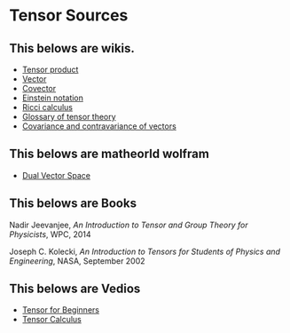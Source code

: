 # Tensor Sources

## This belows are wikis.

- [Tensor product](https://en.wikipedia.org/wiki/Tensor_product)
- [Vector](https://en.wikipedia.org/wiki/Vector_(mathematics_and_physics))
- [Covector](https://en.wikipedia.org/wiki/Covector)
- [Einstein notation](https://en.wikipedia.org/wiki/Einstein_notation)
- [Ricci calculus](https://en.wikipedia.org/wiki/Ricci_calculus)
- [Glossary of tensor theory](https://en.wikipedia.org/wiki/Glossary_of_tensor_theory)
- [Covariance and contravariance of vectors](https://en.wikipedia.org/wiki/Covariance_and_contravariance_of_vectors)

## This belows are matheorld wolfram

- [Dual Vector Space](http://mathworld.wolfram.com/DualVectorSpace.html)


## This belows are Books

Nadir Jeevanjee, *An Introduction to Tensor and Group Theory for Physicists*, WPC, 2014
 
Joseph C. Kolecki, *An Introduction to Tensors for Students of Physics and Engineering*, NASA, September 2002

## This belows are Vedios

- [Tensor for Beginners](https://www.youtube.com/watch?v=8ptMTLzV4-I&list=PLJHszsWbB6hrkmmq57lX8BV-o-YIOFsiG)
- [Tensor Calculus](https://www.youtube.com/watch?v=kGXr1SF3WmA&list=PLJHszsWbB6hpk5h8lSfBkVrpjsqvUGTCx)



